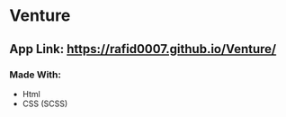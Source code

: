 # Venture

## App Link: <https://rafid0007.github.io/Venture/>

### Made With:
  * Html
  * CSS (SCSS)
